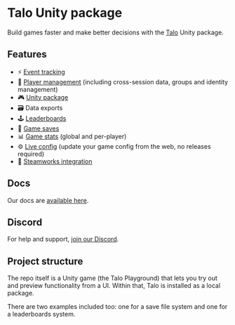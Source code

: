 # Talo Unity package

Build games faster and make better decisions with the [Talo](https://trytalo.com) Unity package.

## Features
- ⚡️ [Event tracking](https://trytalo.com/events)
- 👥 [Player management](https://trytalo.com/players) (including cross-session data, groups and identity management)
- 🎮 [Unity package](https://trytalo.com/unity)
- 🗃️ Data exports
- 🕹️ [Leaderboards](https://trytalo.com/leaderboards)
- 💾 [Game saves](https://trytalo.com/saves)
- 📊 [Game stats](https://trytalo.com/stats) (global and per-player)
- ⚙️ [Live config](https://trytalo.com/live-config) (update your game config from the web, no releases required)
- 🔧 [Steamworks integration](https://trytalo.com/steamworks-integration)

## Docs

Our docs are [available here](https://docs.trytalo.com).

## Discord

For help and support, [join our Discord](https://discord.gg/2RWwxXVY3v).

## Project structure

The repo itself is a Unity game (the Talo Playground) that lets you try out and preview functionality from a UI. Within that, Talo is installed as a local package.

There are two examples included too: one for a save file system and one for a leaderboards system. 
